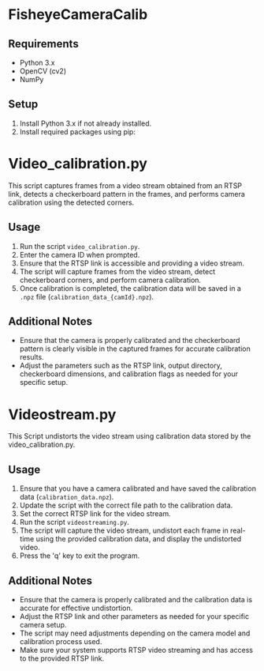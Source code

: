# FisheyeCameraCalib

## Requirements

- Python 3.x
- OpenCV (cv2)
- NumPy

## Setup

1. Install Python 3.x if not already installed.
2. Install required packages using pip:

# Video_calibration.py
This script captures frames from a video stream obtained from an RTSP link, detects a checkerboard pattern in the frames, and performs camera calibration using the detected corners.


## Usage

1. Run the script `video_calibration.py`.
2. Enter the camera ID when prompted.
3. Ensure that the RTSP link is accessible and providing a video stream.
4. The script will capture frames from the video stream, detect checkerboard corners, and perform camera calibration.
5. Once calibration is completed, the calibration data will be saved in a `.npz` file (`calibration_data_{camId}.npz`).

## Additional Notes

- Ensure that the camera is properly calibrated and the checkerboard pattern is clearly visible in the captured frames for accurate calibration results.
- Adjust the parameters such as the RTSP link, output directory, checkerboard dimensions, and calibration flags as needed for your specific setup.

# Videostream.py
This Script undistorts the video stream using calibration data stored by the video_calibration.py.

## Usage

1. Ensure that you have a camera calibrated and have saved the calibration data (`calibration_data.npz`).
2. Update the script with the correct file path to the calibration data.
3. Set the correct RTSP link for the video stream.
4. Run the script `videostreaming.py`.
5. The script will capture the video stream, undistort each frame in real-time using the provided calibration data, and display the undistorted video.
6. Press the 'q' key to exit the program.

## Additional Notes

- Ensure that the camera is properly calibrated and the calibration data is accurate for effective undistortion.
- Adjust the RTSP link and other parameters as needed for your specific camera setup.
- The script may need adjustments depending on the camera model and calibration process used.
- Make sure your system supports RTSP video streaming and has access to the provided RTSP link.


